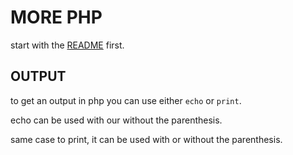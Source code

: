 # MORE PHP

start with the [README](README.md) first.

## OUTPUT

to get an output in php you can use either `echo` or `print`.

echo can be used with our without the parenthesis.

same case to print, it can be used with or without the parenthesis.
